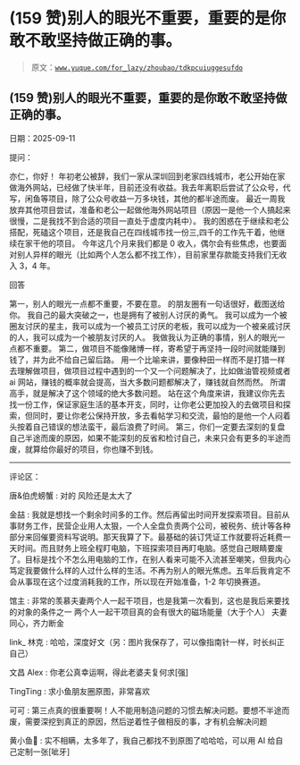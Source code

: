 # (159 赞)别人的眼光不重要，重要的是你敢不敢坚持做正确的事。

> 原文：[`www.yuque.com/for_lazy/zhoubao/tdkpcuiuggesufdo`](https://www.yuque.com/for_lazy/zhoubao/tdkpcuiuggesufdo)

## (159 赞)别人的眼光不重要，重要的是你敢不敢坚持做正确的事。

日期：2025-09-11

提问：

亦仁，你好！
年初老公被辞，我们一家从深圳回到老家四线城市，老公开始在家做海外网站，已经做了快半年，目前还没有收益。我去年离职后尝试了公众号，代写，闲鱼等项目，除了公众号收益一万多块钱，其他的都半途而废。
最近一周我放弃其他项目尝试，准备和老公一起做他海外网站项目（原因一是他一个人搞起来很慢，二是我找不到合适的项目一直处于虚度内耗中）。
我的困惑在于继续和老公搭配，死磕这个项目，还是我自己在四线城市找一份三,四千的工作先干着，他继续在家干他的项目。 今年这几个月来我们都是 0
收入，偶尔会有些焦虑，也要面对别人异样的眼光（比如两个人怎么都不找工作），目前家里存款能支持我们无收入 3，4 年。

回答

第一，别人的眼光一点都不重要，不要在意。 的朋友圈有一句话很好，截图送给你。 我自己的最大突破之一，也是拥有了被别人讨厌的勇气。
我可以成为一个被圈友讨厌的星主，我可以成为一个被员工讨厌的老板，我可以成为一个被亲戚讨厌的人，我可以成为一个被朋友讨厌的人。
我做我认为正确的事情，别人的眼光一点都不重要。 第二，做项目不能像赌博一样，寄希望于再坚持一段时间就能赚到钱了，并为此不给自己留后路。
用一个比喻来讲，要像种田一样而不是打猎一样去理解做项目，做项目过程中遇到的一个又一个问题解决了，比如做油管视频或者 ai 网站，赚钱的概率就会提高，当大多数问题都解决了，赚钱就自然而然。
所谓高手，就是解决了这个领域的绝大多数问题。
站在这个角度来讲，我建议你先去找一份工作，保证家庭生活的基本开支，同时，让你老公更加投入的去做项目和探索，但同时，要让你老公保持开放，多去看帖学习和交流，最怕的是他一个人闷着头按着自己错误的想法蛮干，最后浪费了时间。
第三，你们一定要去深刻的复盘自己半途而废的原因，如果不能深刻的反省和检讨自己，未来只会有更多的半途而废，就算给你最好的项目，你也赚不到钱。

* * *

评论区：

唐&伯虎螃蟹 : 对的 风险还是太大了

金喆 : 我就是想找一个剩余时间多的工作。然后再留出时间开发探索项目。目前从事财务工作，民营企业用人太狠，一个人全盘负责两个公司，被税务、统计等各种部分来回催要资料写说明。那天我算了下。最基础的装订凭证工作就要将近耗费一天时间。而且财务上班全程盯电脑，下班探索项目再盯电脑。感觉自己眼睛要废了。目标是找个不怎么用电脑的工作，在别人看来可能不入流甚至嘲笑，但我内心笃定我要做什么样的人过什么样的生活。不再为别人的眼光焦虑。五年后我肯定不会从事现在这个过度消耗我的工作，所以现在开始准备，1-2 年切换赛道。

馆主 : 非常的羡慕夫妻两个人一起干项目，也是我第一次看到，这也是我后来要找的对象的条件之一 两个人一起干项目真的会有很大的磁场能量（大于个人） 夫妻同心，齐力断金

link_ 林克 : 哈哈，深度好文（另：图片我保存了，可以像指南针一样，时长纠正自己）

文昌 Alex : 你老公真幸运啊，得此老婆夫复何求[强]

TingTing : 求小鱼朋友圈原图，非常喜欢

可可 : 第三点真的很重要啊！人不能用制造问题的习惯去解决问题。要想不半途而废，需要深挖到真正的原因，然后逆着性子做相反的事，才有机会解决问题

黄小鱼🐠 : 实不相瞒，太多年了，我自己都找不到原图了哈哈哈，可以用 AI 给自己定制一张[呲牙]